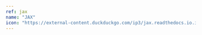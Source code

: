 ```yaml
---
ref: jax
name: "JAX"
icon: "https://external-content.duckduckgo.com/ip3/jax.readthedocs.io.ico"
---
```

